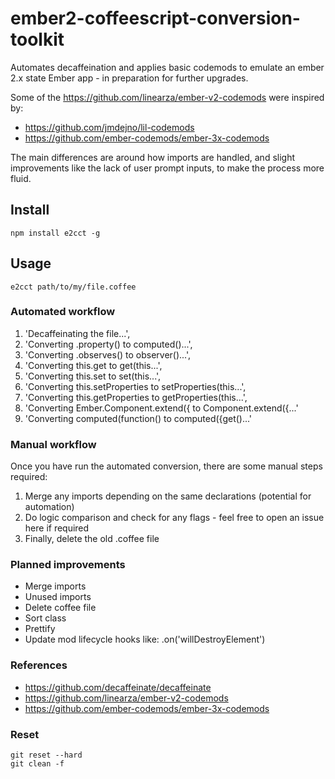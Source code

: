 # ember2-coffeescript-conversion-toolkit

Automates decaffeination and applies basic codemods to emulate an ember 2.x state Ember app - in preparation for further upgrades.

Some of the https://github.com/linearza/ember-v2-codemods were inspired by:
* https://github.com/jmdejno/lil-codemods
* https://github.com/ember-codemods/ember-3x-codemods

The main differences are around how imports are handled, and slight improvements like the lack of user prompt inputs, to make the process more fluid.

## Install
```
npm install e2cct -g
```

## Usage
```
e2cct path/to/my/file.coffee
```

### Automated workflow
1. 'Decaffeinating the file...',
2. 'Converting .property() to computed()...',
3. 'Converting .observes() to observer()...',
4. 'Converting this.get to get(this...',
5. 'Converting this.set to set(this...',
6. 'Converting this.setProperties to setProperties(this...',
7. 'Converting this.getProperties to getProperties(this...',
8. 'Converting Ember.Component.extend({ to Component.extend({...'
9. 'Converting computed(function() to computed({get()...'

### Manual workflow
Once you have run the automated conversion, there are some manual steps required:
1. Merge any imports depending on the same declarations (potential for automation)
2. Do logic comparison and check for any flags - feel free to open an issue here if required
3. Finally, delete the old .coffee file

### Planned improvements
- Merge imports
- Unused imports
- Delete coffee file
- Sort class
- Prettify
- Update mod lifecycle hooks like: .on('willDestroyElement')

### References
* https://github.com/decaffeinate/decaffeinate
* https://github.com/linearza/ember-v2-codemods
* https://github.com/ember-codemods/ember-3x-codemods
### Reset
```
git reset --hard
git clean -f
```




